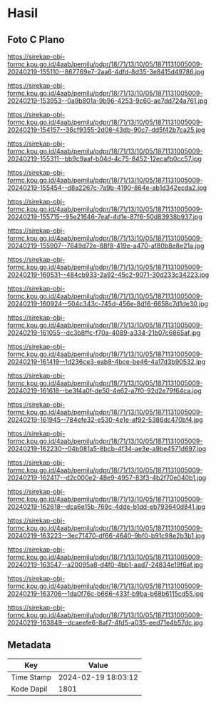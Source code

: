 # Hasil

## Foto C Plano

https://sirekap-obj-formc.kpu.go.id/4aab/pemilu/pdpr/18/71/13/10/05/1871131005009-20240219-155110--867769e7-2aa6-4dfd-8d35-3e8415d49786.jpg

https://sirekap-obj-formc.kpu.go.id/4aab/pemilu/pdpr/18/71/13/10/05/1871131005009-20240219-153953--0a9b801a-9b96-4253-9c60-ae7dd724a761.jpg

https://sirekap-obj-formc.kpu.go.id/4aab/pemilu/pdpr/18/71/13/10/05/1871131005009-20240219-154157--36cf9355-2d08-43db-90c7-dd5f42b7ca25.jpg

https://sirekap-obj-formc.kpu.go.id/4aab/pemilu/pdpr/18/71/13/10/05/1871131005009-20240219-155311--bb9c9aaf-b04d-4c75-8452-12ecafb0cc57.jpg

https://sirekap-obj-formc.kpu.go.id/4aab/pemilu/pdpr/18/71/13/10/05/1871131005009-20240219-155454--d8a2267c-7a9b-4190-864e-ab1d342ecda2.jpg

https://sirekap-obj-formc.kpu.go.id/4aab/pemilu/pdpr/18/71/13/10/05/1871131005009-20240219-155715--95e21646-7eaf-4d1e-87f6-50d83938b937.jpg

https://sirekap-obj-formc.kpu.go.id/4aab/pemilu/pdpr/18/71/13/10/05/1871131005009-20240219-155907--7649d72e-88f8-419e-a470-af80b8e8e21a.jpg

https://sirekap-obj-formc.kpu.go.id/4aab/pemilu/pdpr/18/71/13/10/05/1871131005009-20240219-160531--484cb933-2a92-45c2-9071-30d233c34223.jpg

https://sirekap-obj-formc.kpu.go.id/4aab/pemilu/pdpr/18/71/13/10/05/1871131005009-20240219-160924--504c343c-745d-456e-8d16-6658c7d1de30.jpg

https://sirekap-obj-formc.kpu.go.id/4aab/pemilu/pdpr/18/71/13/10/05/1871131005009-20240219-161055--dc3b8ffc-f70a-4089-a334-21b07c6865af.jpg

https://sirekap-obj-formc.kpu.go.id/4aab/pemilu/pdpr/18/71/13/10/05/1871131005009-20240219-161419--1d236ce3-eab8-4bce-be46-4a17d3b90532.jpg

https://sirekap-obj-formc.kpu.go.id/4aab/pemilu/pdpr/18/71/13/10/05/1871131005009-20240219-161618--be3f4a0f-de50-4e62-a7f0-92d2e79f64ca.jpg

https://sirekap-obj-formc.kpu.go.id/4aab/pemilu/pdpr/18/71/13/10/05/1871131005009-20240219-161945--784efe32-e530-4e1e-af92-5386dc470bf4.jpg

https://sirekap-obj-formc.kpu.go.id/4aab/pemilu/pdpr/18/71/13/10/05/1871131005009-20240219-162230--04b081a5-8bcb-4f34-ae3e-a9be4571d697.jpg

https://sirekap-obj-formc.kpu.go.id/4aab/pemilu/pdpr/18/71/13/10/05/1871131005009-20240219-162417--d2c000e2-48e9-4957-83f3-4b2f70e040b1.jpg

https://sirekap-obj-formc.kpu.go.id/4aab/pemilu/pdpr/18/71/13/10/05/1871131005009-20240219-162618--dca6e15b-769c-4dde-b1dd-eb793640d841.jpg

https://sirekap-obj-formc.kpu.go.id/4aab/pemilu/pdpr/18/71/13/10/05/1871131005009-20240219-163223--3ec71470-df66-4640-9bf0-b91c98e2b3b1.jpg

https://sirekap-obj-formc.kpu.go.id/4aab/pemilu/pdpr/18/71/13/10/05/1871131005009-20240219-163547--a20095a8-d4f0-4bb1-aad7-24834e19f6af.jpg

https://sirekap-obj-formc.kpu.go.id/4aab/pemilu/pdpr/18/71/13/10/05/1871131005009-20240219-163706--1da0f76c-b666-433f-b9ba-b68b6115cd55.jpg

https://sirekap-obj-formc.kpu.go.id/4aab/pemilu/pdpr/18/71/13/10/05/1871131005009-20240219-163849--dcaeefe6-8af7-4fd5-a035-eed71e4b57dc.jpg


## Metadata

| Key        | Value               |
| ---------- | ------------------- |
| Time Stamp | 2024-02-19 18:03:12 |
| Kode Dapil | 1801                |




